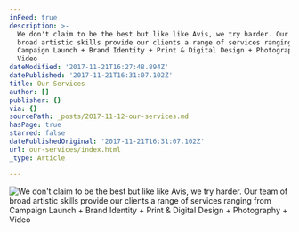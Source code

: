 ```yaml
---
inFeed: true
description: >-
  We don't claim to be the best but like like Avis, we try harder. Our team of
  broad artistic skills provide our clients a range of services ranging from 
  Campaign Launch + Brand Identity + Print & Digital Design + Photography +
  Video
dateModified: '2017-11-21T16:27:48.894Z'
datePublished: '2017-11-21T16:31:07.102Z'
title: Our Services
author: []
publisher: {}
via: {}
sourcePath: _posts/2017-11-12-our-services.md
hasPage: true
starred: false
datePublishedOriginal: '2017-11-21T16:31:07.102Z'
url: our-services/index.html
_type: Article

---
```

![We don't claim to be the best but like like Avis, we try harder. Our team of broad artistic skills provide our clients a range of services ranging from  Campaign Launch + Brand Identity + Print & Digital Design + Photography + Video](https://the-grid-user-content.s3-us-west-2.amazonaws.com/a867a5e5-8dbe-40c1-a05d-59305f3d89ce.jpg)